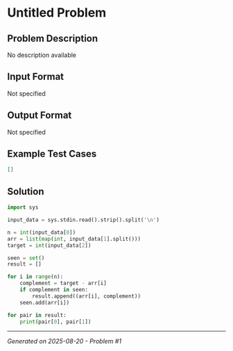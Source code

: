 # Untitled Problem

## Problem Description
No description available

## Input Format
Not specified

## Output Format
Not specified

## Example Test Cases
```json
[]
```

## Solution
```python
import sys

input_data = sys.stdin.read().strip().split('\n')

n = int(input_data[0])
arr = list(map(int, input_data[1].split()))
target = int(input_data[2])

seen = set()
result = []

for i in range(n):
    complement = target - arr[i]
    if complement in seen:
        result.append((arr[i], complement))
    seen.add(arr[i])

for pair in result:
    print(pair[0], pair[1])
```

---
*Generated on 2025-08-20 - Problem #1*